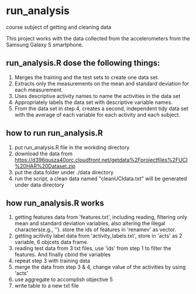 # run_analysis
course subject of getting and cleaning data

This project works with the data collected from the accelerometers from the Samsung Galaxy S smartphone.

## run_analysis.R dose the following things:
1. Merges the training and the test sets to create one data set.
2. Extracts only the measurements on the mean and standard deviation for each measurement. 
3. Uses descriptive activity names to name the activities in the data set
4. Appropriately labels the data set with descriptive variable names. 
5. From the data set in step 4, creates a second, independent tidy data set with the average of each variable for each activity and each subject.

## how to run run_analysis.R 
1. put run_analysis.R file in the workding directory
2. download the data from https://d396qusza40orc.cloudfront.net/getdata%2Fprojectfiles%2FUCI%20HAR%20Dataset.zip
3. put the data folder under ./data directory
4. run the script, a clean data named "cleanUCIdata.txt" will be generated under data directory

## how run_analysis.R works
1. getting features data from 'features.txt', including reading, filtering only mean and standard deviation variables, also altering the illegal characters(e.g., '\'). store the ids of features in 'renamev' as vector. 
2. getting acitivity label data from 'activity_labels.txt', store in 'acts' as 2 variable, 6 objcets data frame.
3. reading test data from 3 txt files, use 'ids' from step 1 to filter the features. And finally cbind the variables
4. repeat step 3 with training data
5. merge the data from step 3 & 4, change value of the activities by using 'acts'
6. use aggregate to accomplish objective 5
7. write table to a new txt file

